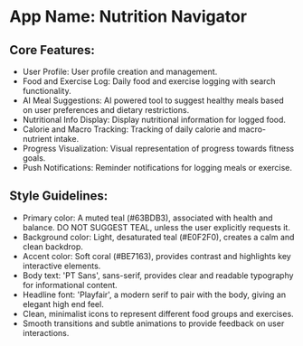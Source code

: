 # **App Name**: Nutrition Navigator

## Core Features:

- User Profile: User profile creation and management.
- Food and Exercise Log: Daily food and exercise logging with search functionality.
- AI Meal Suggestions: AI powered tool to suggest healthy meals based on user preferences and dietary restrictions.
- Nutritional Info Display: Display nutritional information for logged food.
- Calorie and Macro Tracking: Tracking of daily calorie and macro-nutrient intake.
- Progress Visualization: Visual representation of progress towards fitness goals.
- Push Notifications: Reminder notifications for logging meals or exercise.

## Style Guidelines:

- Primary color: A muted teal (#63BDB3), associated with health and balance. DO NOT SUGGEST TEAL, unless the user explicitly requests it.
- Background color: Light, desaturated teal (#E0F2F0), creates a calm and clean backdrop.
- Accent color: Soft coral (#BE7163), provides contrast and highlights key interactive elements.
- Body text: 'PT Sans', sans-serif, provides clear and readable typography for informational content.
- Headline font: 'Playfair', a modern serif to pair with the body, giving an elegant high end feel.
- Clean, minimalist icons to represent different food groups and exercises.
- Smooth transitions and subtle animations to provide feedback on user interactions.